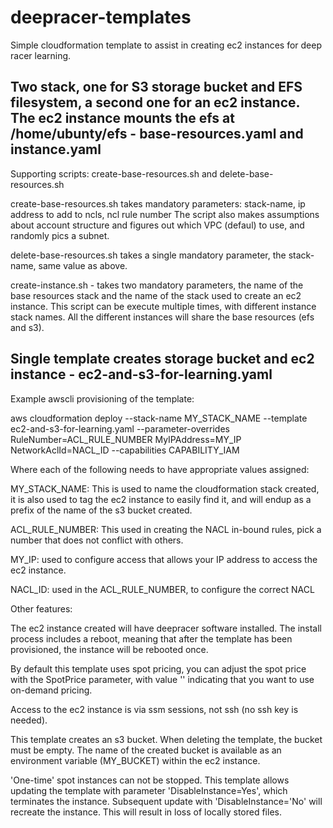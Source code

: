 # deepracer-templates
Simple cloudformation template to assist in creating ec2 instances for deep racer learning.

## Two stack, one for S3 storage bucket and EFS filesystem, a second one for an ec2 instance. The ec2 instance mounts the efs at /home/ubunty/efs - base-resources.yaml and instance.yaml
Supporting scripts: create-base-resources.sh and delete-base-resources.sh

create-base-resources.sh takes mandatory parameters: stack-name, ip address to add to ncls, ncl rule number
The script also makes assumptions about account structure and figures out which VPC (defaul) to use, and randomly pics a subnet.

delete-base-resources.sh takes a single mandatory parameter, the stack-name, same value as above.

create-instance.sh - takes two mandatory parameters, the name of the base resources stack and the name of the stack used to create an ec2 instance. This script can be execute multiple times, with different instance stack names. All the different instances will share the base resources (efs and s3).

## Single template creates storage bucket and ec2 instance - ec2-and-s3-for-learning.yaml

Example awscli provisioning of the template:

aws cloudformation deploy --stack-name MY_STACK_NAME --template ec2-and-s3-for-learning.yaml --parameter-overrides RuleNumber=ACL_RULE_NUMBER MyIPAddress=MY_IP NetworkAclId=NACL_ID --capabilities CAPABILITY_IAM

Where each of the following needs to have appropriate values assigned:

MY_STACK_NAME:  This is used to name the cloudformation stack created, it is also used to tag the ec2 instance to easily find it, and will endup as a prefix of the name of the s3 bucket created.

ACL_RULE_NUMBER: This used in creating the NACL in-bound rules, pick a number that does not conflict with others.

MY_IP: used to configure access that allows your IP address to access the ec2 instance.

NACL_ID: used in the ACL_RULE_NUMBER, to configure the correct NACL

Other features:

The ec2 instance created will have deepracer software installed. The install process includes a reboot, meaning that after the template has been provisioned, the instance will be rebooted once.

By default this template uses spot pricing, you can adjust the spot price with the SpotPrice parameter, with value '' indicating that you want to use on-demand pricing.

Access to the ec2 instance is via ssm sessions, not ssh (no ssh key is needed).

This template creates an s3 bucket. When deleting the template, the bucket must be empty. The name of the created bucket is available as an environment variable (MY_BUCKET) within the ec2 instance.

'One-time' spot instances can not be stopped. This template allows updating the template with parameter 'DisableInstance=Yes', which terminates the instance. Subsequent update with 'DisableInstance='No' will recreate the instance.
This will result in loss of locally stored files.
